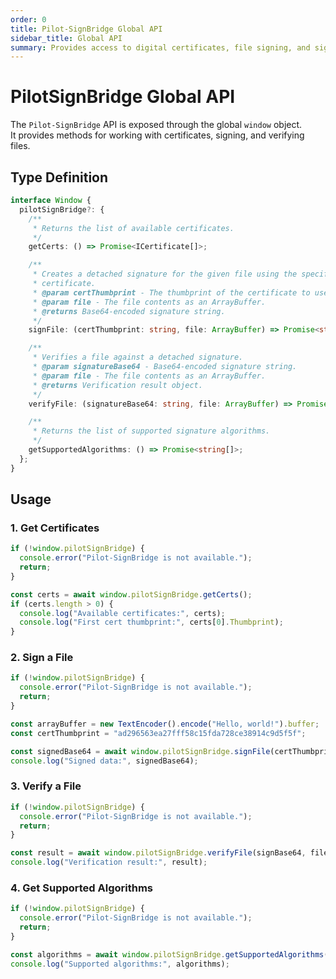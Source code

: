 ```yaml
---
order: 0
title: Pilot-SignBridge Global API
sidebar_title: Global API
summary: Provides access to digital certificates, file signing, and signature verification through the browser’s window object.
---
```


# PilotSignBridge Global API

The `Pilot-SignBridge` API is exposed through the global `window` object.  
It provides methods for working with certificates, signing, and verifying files.  

## Type Definition

```ts
interface Window {
  pilotSignBridge?: {
    /** 
     * Returns the list of available certificates. 
     */
    getCerts: () => Promise<ICertificate[]>;

    /** 
     * Creates a detached signature for the given file using the specified
     * certificate. 
     * @param certThumbprint - The thumbprint of the certificate to use. 
     * @param file - The file contents as an ArrayBuffer. 
     * @returns Base64-encoded signature string. 
     */
    signFile: (certThumbprint: string, file: ArrayBuffer) => Promise<string>;

    /** 
     * Verifies a file against a detached signature. 
     * @param signatureBase64 - Base64-encoded signature string. 
     * @param file - The file contents as an ArrayBuffer. 
     * @returns Verification result object. 
     */
    verifyFile: (signatureBase64: string, file: ArrayBuffer) => Promise<any>;

    /** 
     * Returns the list of supported signature algorithms. 
     */
    getSupportedAlgorithms: () => Promise<string[]>;
  };
}
```

## Usage

### 1. Get Certificates

```ts
if (!window.pilotSignBridge) {
  console.error("Pilot-SignBridge is not available.");
  return;
}

const certs = await window.pilotSignBridge.getCerts();
if (certs.length > 0) {
  console.log("Available certificates:", certs);
  console.log("First cert thumbprint:", certs[0].Thumbprint);
}
```


### 2. Sign a File

```ts
if (!window.pilotSignBridge) {
  console.error("Pilot-SignBridge is not available.");
  return;
}

const arrayBuffer = new TextEncoder().encode("Hello, world!").buffer;
const certThumbprint = "ad296563ea27fff58c15fda728ce38914c9d5f5f";

const signedBase64 = await window.pilotSignBridge.signFile(certThumbprint, arrayBuffer);
console.log("Signed data:", signedBase64);
```


### 3. Verify a File

```ts
if (!window.pilotSignBridge) {
  console.error("Pilot-SignBridge is not available.");
  return;
}

const result = await window.pilotSignBridge.verifyFile(signBase64, file);
console.log("Verification result:", result);
```


### 4. Get Supported Algorithms

```ts
if (!window.pilotSignBridge) {
  console.error("Pilot-SignBridge is not available.");
  return;
}

const algorithms = await window.pilotSignBridge.getSupportedAlgorithms();
console.log("Supported algorithms:", algorithms);
```
